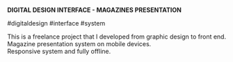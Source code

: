 <strong>DIGITAL DESIGN INTERFACE - MAGAZINES PRESENTATION</strong><br/>

#digitaldesign #interface #system<br/>

This is a freelance project that I developed from graphic design to front end.<br/>
Magazine presentation system on mobile devices.<br/>
Responsive system and fully offline.<br/>
